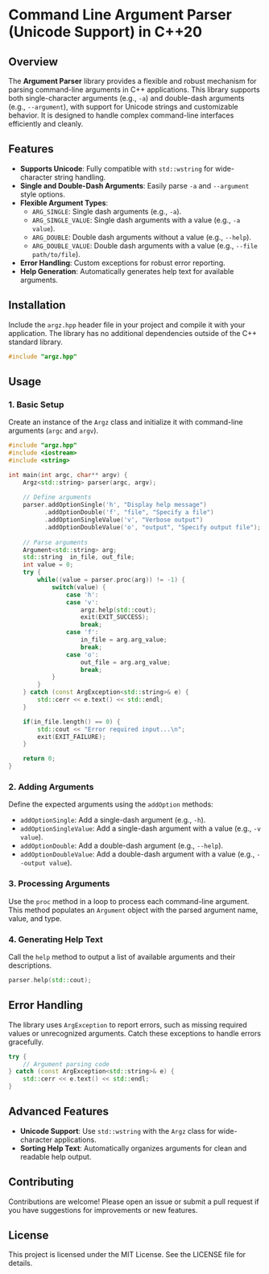 # Command Line Argument Parser (Unicode Support) in C++20

## Overview
The **Argument Parser** library provides a flexible and robust mechanism for parsing command-line arguments in C++ applications. This library supports both single-character arguments (e.g., `-a`) and double-dash arguments (e.g., `--argument`), with support for Unicode strings and customizable behavior. It is designed to handle complex command-line interfaces efficiently and cleanly.

## Features
- **Supports Unicode**: Fully compatible with `std::wstring` for wide-character string handling.
- **Single and Double-Dash Arguments**: Easily parse `-a` and `--argument` style options.
- **Flexible Argument Types**:
  - `ARG_SINGLE`: Single dash arguments (e.g., `-a`).
  - `ARG_SINGLE_VALUE`: Single dash arguments with a value (e.g., `-a value`).
  - `ARG_DOUBLE`: Double dash arguments without a value (e.g., `--help`).
  - `ARG_DOUBLE_VALUE`: Double dash arguments with a value (e.g., `--file path/to/file`).
- **Error Handling**: Custom exceptions for robust error reporting.
- **Help Generation**: Automatically generates help text for available arguments.

## Installation

Include the `argz.hpp` header file in your project and compile it with your application. The library has no additional dependencies outside of the C++ standard library.

```cpp
#include "argz.hpp"
```

## Usage

### 1. Basic Setup
Create an instance of the `Argz` class and initialize it with command-line arguments (`argc` and `argv`).

```cpp
#include "argz.hpp"
#include <iostream>
#include <string>

int main(int argc, char** argv) {
    Argz<std::string> parser(argc, argv);
    
    // Define arguments
    parser.addOptionSingle('h', "Display help message")
          .addOptionDouble('f', "file", "Specify a file")
          .addOptionSingleValue('v', "Verbose output")
          .addOptionDoubleValue('o', "output", "Specify output file");
    
    // Parse arguments
    Argument<std::string> arg;
    std::string  in_file, out_file;
    int value = 0;
    try {
        while((value = parser.proc(arg)) != -1) {
            switch(value) {
                case 'h':
                case 'v':
                    argz.help(std::cout);
                    exit(EXIT_SUCCESS);
                    break;
                case 'f':
                    in_file = arg.arg_value;
                    break;
                case 'o':
                    out_file = arg.arg_value;
                    break;
            }
        }
    } catch (const ArgException<std::string>& e) {
        std::cerr << e.text() << std::endl;
    }

    if(in_file.length() == 0) {
        std::cout << "Error required input...\n";
        exit(EXIT_FAILURE);
    }

    return 0;
}
```

### 2. Adding Arguments
Define the expected arguments using the `addOption` methods:
- `addOptionSingle`: Add a single-dash argument (e.g., `-h`).
- `addOptionSingleValue`: Add a single-dash argument with a value (e.g., `-v value`).
- `addOptionDouble`: Add a double-dash argument (e.g., `--help`).
- `addOptionDoubleValue`: Add a double-dash argument with a value (e.g., `--output value`).

### 3. Processing Arguments
Use the `proc` method in a loop to process each command-line argument. This method populates an `Argument` object with the parsed argument name, value, and type.

### 4. Generating Help Text
Call the `help` method to output a list of available arguments and their descriptions.

```cpp
parser.help(std::cout);
```

## Error Handling
The library uses `ArgException` to report errors, such as missing required values or unrecognized arguments. Catch these exceptions to handle errors gracefully.

```cpp
try {
    // Argument parsing code
} catch (const ArgException<std::string>& e) {
    std::cerr << e.text() << std::endl;
}
```

## Advanced Features
- **Unicode Support**: Use `std::wstring` with the `Argz` class for wide-character applications.
- **Sorting Help Text**: Automatically organizes arguments for clean and readable help output.

## Contributing
Contributions are welcome! Please open an issue or submit a pull request if you have suggestions for improvements or new features.

## License
This project is licensed under the MIT License. See the LICENSE file for details.
